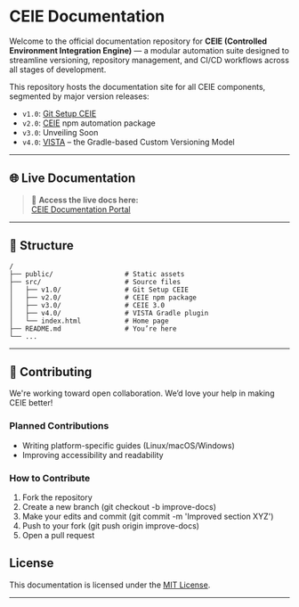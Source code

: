 # CEIE Documentation

Welcome to the official documentation repository for **CEIE (Controlled Environment Integration Engine)** — a modular automation suite designed to streamline versioning, repository management, and CI/CD workflows across all stages of development.

This repository hosts the documentation site for all CEIE components, segmented by major version releases:

- `v1.0`: [Git Setup CEIE](https://github.com/theaniketraj/git-setup-ceie)
- `v2.0`: [CEIE](https://github.com/theaniketraj/ceie) npm automation package
- `v3.0`: Unveiling Soon
- `v4.0`: [VISTA](https://github.com/theaniketraj/VISTA) – the Gradle-based Custom Versioning Model

---

## 🌐 Live Documentation

> 🚀 **Access the live docs here:**  
> [CEIE Documentation Portal](https://ceie-docs.netlify.app)  

---

## 📁 Structure

```pgsql
/
├── public/                  # Static assets
├── src/                     # Source files
│   ├── v1.0/                # Git Setup CEIE
│   ├── v2.0/                # CEIE npm package
│   ├── v3.0/                # CEIE 3.0
│   ├── v4.0/                # VISTA Gradle plugin
│   └── index.html           # Home page
├── README.md                # You’re here
└── ...
```

---

## 📢 Contributing

We're working toward open collaboration. We’d love your help in making CEIE better!

### Planned Contributions

- Writing platform-specific guides (Linux/macOS/Windows)
- Improving accessibility and readability

### How to Contribute

1. Fork the repository
2. Create a new branch (git checkout -b improve-docs)
3. Make your edits and commit (git commit -m 'Improved section XYZ')
4. Push to your fork (git push origin improve-docs)
5. Open a pull request

## **License**

This documentation is licensed under the [MIT License](https://github.com/theaniketraj/ceie-docs/blob/main/LICENSE).

---
